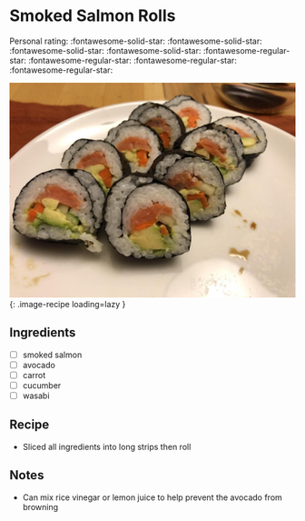 # Smoked Salmon Rolls

<!-- {cts} rating=1; (User can specify rating on scale of 1-5) -->

Personal rating: :fontawesome-solid-star: :fontawesome-solid-star: :fontawesome-solid-star: :fontawesome-solid-star: :fontawesome-regular-star: :fontawesome-regular-star: :fontawesome-regular-star: :fontawesome-regular-star:

<!-- {cte} -->

<!-- {cts} name_image=smoked_salmon_rolls.jpg; (User can specify image name) -->

![smoked_salmon_rolls.jpg](./smoked_salmon_rolls.jpg){: .image-recipe loading=lazy }

<!-- {cte} -->

## Ingredients

- [ ] smoked salmon
- [ ] avocado
- [ ] carrot
- [ ] cucumber
- [ ] wasabi

## Recipe

- Sliced all ingredients into long strips then roll

## Notes

- Can mix rice vinegar or lemon juice to help prevent the avocado from browning
